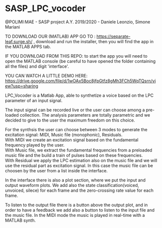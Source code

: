 # SASP_LPC_vocoder
@POLIMI:MAE - SASP project A.Y. 2019/2020 - Daniele Leonzio, Simone Mariani

TO DOWNLOAD OUR (MATLAB) APP GO TO : https://separate-leaf.surge.sh/ , download and run the installer, then you will find the app in the MATLAB APPS tab.

IF YOU DOWNLOAD FROM THIS REPO: to start the app you will need to open the MATLAB console (be careful to have opened the folder containing all the files) and digit 'interface'.

YOU CAN WATCH A LITTLE DEMO HERE: https://drive.google.com/file/d/1wOAx5Boc8jfpGtfz8gMh3FCh5WqTQsrn/view?usp=sharing

LPC_Vocoder is a Matlab App, able to synthetize a voice based on the LPC parameter of an input signal.

The input signal can be recorded live or the user can choose among a pre-loaded collection.
The analysis parameters are totally parametric and we decided to give to the user the maximum freedom on this choice.

For the synthsis the user can choose between 3 modes to generate the excitation signal: MIDI, Music file (monophonic), Residuals.                  
With MIDI we create an excitation signal based on the fundamental frequency played by the user.                                   
With Music file, we extract the fundamental frequencies from a preloaded music file and the build a train of pulses based on these frequencies.                   
With Residual we apply the LPC estimation also on the music file and we will use the residual part as excitation signal. 
In this case the music file can be choosen by the user from a list inside the interface.

In the interface there is also a plot section, where we put the input and output waveform plots. We add also the state classification(voiced, unvoiced, silece) for each frame and the zero-crossing rate value for each frame.

To listen to the output file there is a button above the output plot, and in order to have a feedback we add also a button to listen to the input file and the music file. In the MIDI mode the music is played in real-time with a MATLAB synth.


